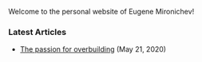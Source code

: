 Welcome to the personal website of Eugene Mironichev!

### Latest Articles

- [The passion for overbuilding](the-passion-for-overbuilding) (May 21, 2020)
